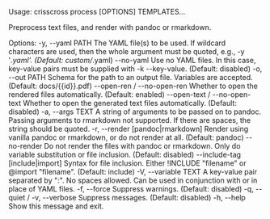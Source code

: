 Usage: crisscross process [OPTIONS] TEMPLATES...

  Preprocess text files, and render with pandoc or rmarkdown.

Options:
  -y, --yaml PATH                 The YAML file(s) to be used. If wildcard
                                  characters are used, then the whole argument
                                  must be quoted, e.g., -y '*.yaml'.
                                  (Default: custom/*.yaml)
  --no-yaml                       Use no YAML files. In this case, key-value
                                  pairs must be supplied with -k --key-value.
                                  (Default: disabled)
  -o, --out PATH                  Schema for the path to an output file.
                                  Variables are accepted. 
                                  (Default:
                                  docs/{{id}}.pdf)
  --open-ren / --no-open-ren      Whether to open the rendered files
                                  automatically. 
                                  (Default: enabled)
  --open-text / --no-open-text    Whether to open the generated text files
                                  automatically. 
                                  (Default: disabled)
  -a, --args TEXT                 A string of arguments to be passed on to
                                  pandoc. Passing arguments to rmarkdown not
                                  supported. If there are spaces, the string
                                  should be quoted.
  -r, --render [pandoc|rmarkdown]
                                  Render using vanilla pandoc or rmarkdown, or
                                  do not render at all. 
                                  (Default: pandoc)
  --no-render                     Do not render the files with pandoc or
                                  rmarkdown. Only do variable substitution or
                                  file inclusion. 
                                  (Default: disabled)
  --include-tag [include|import]  Syntax for file inclusion. Either !INCLUDE
                                  "filename" or @import "filename". 
                                  (Default:
                                  include)
  -V, --variable TEXT             A key-value pair separated by ":". No spaces
                                  allowed. Can be used in conjunction with or
                                  in place of YAML files.
  -f, --force                     Suppress warnings. 
                                  (Default: disabled)
  -q, --quiet / -v, --verbose     Suppress messages. 
                                  (Default: disabled)
  -h, --help                      Show this message and exit.
